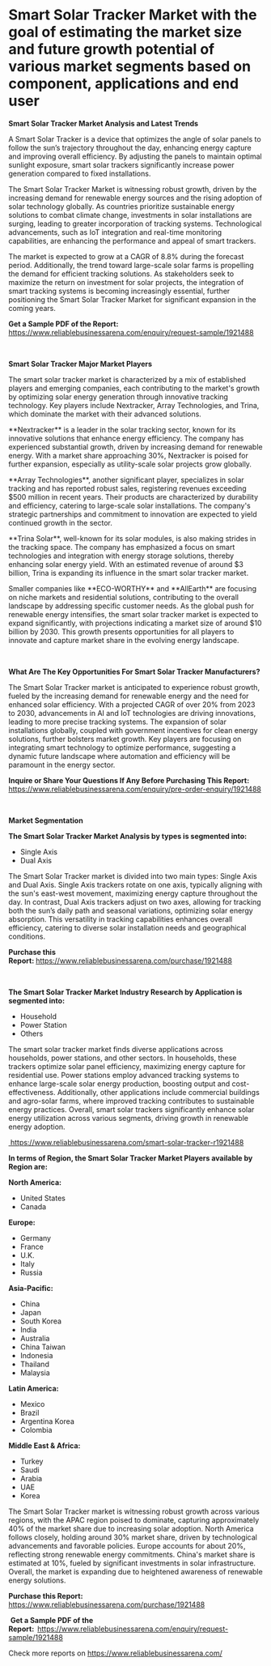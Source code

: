 <p><h1>Smart Solar Tracker Market with the goal of estimating the market size and future growth potential of various market segments based on component, applications and end user</h1></p><p><strong>Smart Solar Tracker Market Analysis and Latest Trends</strong></p>
<p><p>A Smart Solar Tracker is a device that optimizes the angle of solar panels to follow the sun’s trajectory throughout the day, enhancing energy capture and improving overall efficiency. By adjusting the panels to maintain optimal sunlight exposure, smart solar trackers significantly increase power generation compared to fixed installations.</p><p>The Smart Solar Tracker Market is witnessing robust growth, driven by the increasing demand for renewable energy sources and the rising adoption of solar technology globally. As countries prioritize sustainable energy solutions to combat climate change, investments in solar installations are surging, leading to greater incorporation of tracking systems. Technological advancements, such as IoT integration and real-time monitoring capabilities, are enhancing the performance and appeal of smart trackers.</p><p>The market is expected to grow at a CAGR of 8.8% during the forecast period. Additionally, the trend toward large-scale solar farms is propelling the demand for efficient tracking solutions. As stakeholders seek to maximize the return on investment for solar projects, the integration of smart tracking systems is becoming increasingly essential, further positioning the Smart Solar Tracker Market for significant expansion in the coming years.</p></p>
<p><strong>Get a Sample PDF of the Report:&nbsp;</strong> <a href="https://www.reliablebusinessarena.com/enquiry/request-sample/1921488?utm_campaign=2136&utm_medium=2&utm_source=Github&utm_content=ia&utm_term=13022025&utm_id=smart-solar-tracker">https://www.reliablebusinessarena.com/enquiry/request-sample/1921488</a></p>
<p>&nbsp;</p>
<p><strong>Smart Solar Tracker Major Market Players</strong></p>
<p><p>The smart solar tracker market is characterized by a mix of established players and emerging companies, each contributing to the market's growth by optimizing solar energy generation through innovative tracking technology. Key players include Nextracker, Array Technologies, and Trina, which dominate the market with their advanced solutions.</p><p>**Nextracker** is a leader in the solar tracking sector, known for its innovative solutions that enhance energy efficiency. The company has experienced substantial growth, driven by increasing demand for renewable energy. With a market share approaching 30%, Nextracker is poised for further expansion, especially as utility-scale solar projects grow globally.</p><p>**Array Technologies**, another significant player, specializes in solar tracking and has reported robust sales, registering revenues exceeding $500 million in recent years. Their products are characterized by durability and efficiency, catering to large-scale solar installations. The company's strategic partnerships and commitment to innovation are expected to yield continued growth in the sector.</p><p>**Trina Solar**, well-known for its solar modules, is also making strides in the tracking space. The company has emphasized a focus on smart technologies and integration with energy storage solutions, thereby enhancing solar energy yield. With an estimated revenue of around $3 billion, Trina is expanding its influence in the smart solar tracker market.</p><p>Smaller companies like **ECO-WORTHY** and **AllEarth** are focusing on niche markets and residential solutions, contributing to the overall landscape by addressing specific customer needs. As the global push for renewable energy intensifies, the smart solar tracker market is expected to expand significantly, with projections indicating a market size of around $10 billion by 2030. This growth presents opportunities for all players to innovate and capture market share in the evolving energy landscape.</p></p>
<p>&nbsp;</p>
<p><strong>What Are The Key Opportunities For Smart Solar Tracker Manufacturers?</strong></p>
<p><p>The Smart Solar Tracker market is anticipated to experience robust growth, fueled by the increasing demand for renewable energy and the need for enhanced solar efficiency. With a projected CAGR of over 20% from 2023 to 2030, advancements in AI and IoT technologies are driving innovations, leading to more precise tracking systems. The expansion of solar installations globally, coupled with government incentives for clean energy solutions, further bolsters market growth. Key players are focusing on integrating smart technology to optimize performance, suggesting a dynamic future landscape where automation and efficiency will be paramount in the energy sector.</p></p>
<p><strong>Inquire or Share Your Questions If Any Before Purchasing This Report:</strong> <a href="https://www.reliablebusinessarena.com/enquiry/pre-order-enquiry/1921488?utm_campaign=2136&utm_medium=2&utm_source=Github&utm_content=ia&utm_term=13022025&utm_id=smart-solar-tracker">https://www.reliablebusinessarena.com/enquiry/pre-order-enquiry/1921488</a></p>
<p>&nbsp;</p>
<p><strong>Market Segmentation</strong></p>
<p><strong>The Smart Solar Tracker Market Analysis by types is segmented into:</strong></p>
<p><ul><li>Single Axis</li><li>Dual Axis</li></ul></p>
<p><p>The Smart Solar Tracker market is divided into two main types: Single Axis and Dual Axis. Single Axis trackers rotate on one axis, typically aligning with the sun's east-west movement, maximizing energy capture throughout the day. In contrast, Dual Axis trackers adjust on two axes, allowing for tracking both the sun’s daily path and seasonal variations, optimizing solar energy absorption. This versatility in tracking capabilities enhances overall efficiency, catering to diverse solar installation needs and geographical conditions.</p></p>
<p><strong>Purchase this Report:&nbsp;</strong><a href="https://www.reliablebusinessarena.com/purchase/1921488?utm_campaign=2136&utm_medium=2&utm_source=Github&utm_content=ia&utm_term=13022025&utm_id=smart-solar-tracker">https://www.reliablebusinessarena.com/purchase/1921488</a></p>
<p>&nbsp;</p>
<p><strong>The Smart Solar Tracker Market Industry Research by Application is segmented into:</strong></p>
<p><ul><li>Household</li><li>Power Station</li><li>Others</li></ul></p>
<p><p>The smart solar tracker market finds diverse applications across households, power stations, and other sectors. In households, these trackers optimize solar panel efficiency, maximizing energy capture for residential use. Power stations employ advanced tracking systems to enhance large-scale solar energy production, boosting output and cost-effectiveness. Additionally, other applications include commercial buildings and agro-solar farms, where improved tracking contributes to sustainable energy practices. Overall, smart solar trackers significantly enhance solar energy utilization across various segments, driving growth in renewable energy adoption.</p></p>
<p><a href="https://www.reliablebusinessarena.com/smart-solar-tracker-r1921488?utm_campaign=2136&utm_medium=2&utm_source=Github&utm_content=ia&utm_term=13022025&utm_id=smart-solar-tracker">&nbsp;https://www.reliablebusinessarena.com/smart-solar-tracker-r1921488</a></p>
<p><strong>In terms of Region, the Smart Solar Tracker Market Players available by Region are:</strong></p>
<p>
    <p> <strong> North America: </strong>
        <ul>
            <li>United States</li>
            <li>Canada</li>
        </ul>
        </p> 
    <p> <strong> Europe: </strong>
        <ul>
            <li>Germany</li>
            <li>France</li>
            <li>U.K.</li>
            <li>Italy</li>
            <li>Russia</li>
        </ul>
        </p> 
    <p> <strong> Asia-Pacific: </strong>
        <ul>
            <li>China</li>
            <li>Japan</li>
            <li>South Korea</li>
            <li>India</li>
            <li>Australia</li>
            <li>China Taiwan</li>
            <li>Indonesia</li>
            <li>Thailand</li>
            <li>Malaysia</li>
        </ul>
        </p> 
    <p> <strong> Latin America: </strong>
        <ul>
            <li>Mexico</li>
            <li>Brazil</li>
            <li>Argentina Korea</li>
            <li>Colombia</li>
        </ul>
        </p> 
    <p> <strong> Middle East & Africa: </strong>
        <ul>
            <li>Turkey</li>
            <li>Saudi</li>
            <li>Arabia</li>
            <li>UAE</li>
            <li>Korea</li>
        </ul>
    </p>
    </p>
<p><p>The Smart Solar Tracker market is witnessing robust growth across various regions, with the APAC region poised to dominate, capturing approximately 40% of the market share due to increasing solar adoption. North America follows closely, holding around 30% market share, driven by technological advancements and favorable policies. Europe accounts for about 20%, reflecting strong renewable energy commitments. China's market share is estimated at 10%, fueled by significant investments in solar infrastructure. Overall, the market is expanding due to heightened awareness of renewable energy solutions.</p></p>
<p><strong>Purchase this Report: </strong><a href="https://www.reliablebusinessarena.com/purchase/1921488?utm_campaign=2136&utm_medium=2&utm_source=Github&utm_content=ia&utm_term=13022025&utm_id=smart-solar-tracker">https://www.reliablebusinessarena.com/purchase/1921488</a></p>
<p>&nbsp;<strong>Get a Sample PDF of the Report:&nbsp;&nbsp;</strong><a href="https://www.reliablebusinessarena.com/enquiry/request-sample/1921488?utm_campaign=2136&utm_medium=2&utm_source=Github&utm_content=ia&utm_term=13022025&utm_id=smart-solar-tracker">https://www.reliablebusinessarena.com/enquiry/request-sample/1921488</a></p>
<p><strong></strong></p>
<p>Check more reports on <a href="https://www.reliablebusinessarena.com/?utm_campaign=2136&utm_medium=2&utm_source=Github&utm_content=ia&utm_term=13022025&utm_id=smart-solar-tracker">https://www.reliablebusinessarena.com/</a></p>